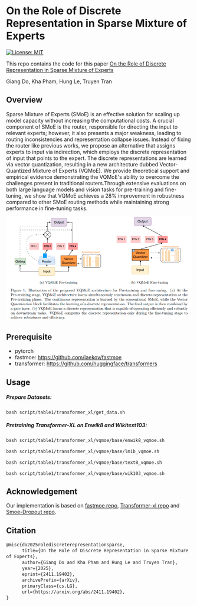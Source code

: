 # On the Role of Discrete Representation in Sparse Mixture of Experts

[![License: MIT](https://img.shields.io/badge/License-MIT-green.svg)](https://opensource.org/licenses/MIT)

This repo contains the code for this paper [On the Role of Discrete Representation in Sparse Mixture of Experts](https://openreview.net/forum?id=GTWKmojpI7)

Giang Do, Kha Pham, Hung Le, Truyen Tran

## Overview

Sparse Mixture of Experts (SMoE) is an effective solution for scaling up model capacity without increasing the computational costs. A crucial component of SMoE is the router, responsible for directing the input to relevant experts; however, it also presents a major weakness, leading to routing inconsistencies and representation collapse issues. Instead of fixing the router like previous works, we propose an alternative that assigns experts to input via indirection, which employs the discrete representation of input that points to the expert. The discrete representations are learned via vector quantization, resulting in a new architecture dubbed Vector-Quantized Mixture of Experts (VQMoE). We provide theoretical support and empirical evidence demonstrating the VQMoE's ability to overcome the challenges present in traditional routers.Through extensive evaluations on both large language models and vision tasks for pre-training and fine-tuning, we show that VQMoE achieves a 28% improvement in robustness compared to other SMoE routing methods while maintaining strong performance in fine-tuning tasks.

![](Figs/framework.png)


## Prerequisite

- pytorch
- fastmoe: https://github.com/laekov/fastmoe
- transformer: https://github.com/huggingface/transformers

## Usage

##### Prepare Datasets: 
``` # Download dataset: 
bash script/table1/transformer_xl/get_data.sh
```


##### Pretraining Transformer-XL on Enwik8 and Wikitext103: 

``` # Enwik8 dataset: 
bash script/table1/transformer_xl/vqmoe/base/enwik8_vqmoe.sh
```

``` # One Billion Words dataset: 
bash script/table1/transformer_xl/vqmoe/base/lm1b_vqmoe.sh
```

``` # Text8 dataset: 
bash script/table1/transformer_xl/vqmoe/base/text8_vqmoe.sh
```

``` # Wikitext103 dataset: 
bash script/table1/transformer_xl/vqmoe/base/wik103_vqmoe.sh
```


## Acknowledgement

Our implementation is based on [fastmoe repo](https://github.com/laekov/fastmoe), [Transformer-xl repo](https://github.com/kimiyoung/transformer-xl) and [Smoe-Dropout repo](https://github.com/VITA-Group/Random-MoE-as-Dropout).

## Citation

```
@misc{do2025rolediscreterepresentationsparse,
      title={On the Role of Discrete Representation in Sparse Mixture of Experts}, 
      author={Giang Do and Kha Pham and Hung Le and Truyen Tran},
      year={2025},
      eprint={2411.19402},
      archivePrefix={arXiv},
      primaryClass={cs.LG},
      url={https://arxiv.org/abs/2411.19402}, 
}
```


